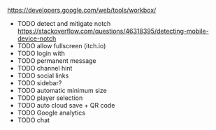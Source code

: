 
https://developers.google.com/web/tools/workbox/


* TODO detect and mitigate notch https://stackoverflow.com/questions/46318395/detecting-mobile-device-notch
* TODO allow fullscreen (itch.io)
* TODO login with
* TODO permanent message
* TODO channel hint
* TODO social links
* TODO sidebar?
* TODO automatic minimum size
* TODO player selection
* TODO auto cloud save + QR code
* TODO Google analytics
* TODO chat
